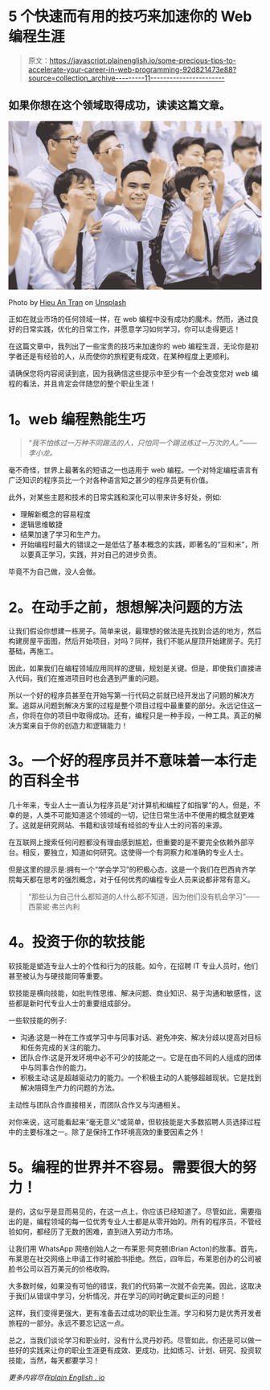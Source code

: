 # 5 个快速而有用的技巧来加速你的 Web 编程生涯

> 原文：<https://javascript.plainenglish.io/some-precious-tips-to-accelerate-your-career-in-web-programming-92d821473e88?source=collection_archive---------11----------------------->

## 如果你想在这个领域取得成功，读读这篇文章。

![](img/4be0ac4c7c0433e3dead421879cc0100.png)

Photo by [Hieu An Tran](https://unsplash.com/@hieuan?utm_source=medium&utm_medium=referral) on [Unsplash](https://unsplash.com?utm_source=medium&utm_medium=referral)

正如在就业市场的任何领域一样，在 web 编程中没有成功的魔术。然而，通过良好的日常实践，优化的日常工作，并愿意学习如何学习，你可以走得更远！

在这篇文章中，我列出了一些宝贵的技巧来加速你的 web 编程生涯，无论你是初学者还是有经验的人，从而使你的旅程更有成效，在某种程度上更顺利。

请确保您将内容阅读到底，因为我确信这些提示中至少有一个会改变您对 web 编程的看法，并且肯定会伴随您的整个职业生涯！

# **1。web 编程熟能生巧**

> *“我不怕练过一万种不同踢法的人，只怕同一个踢法练过一万次的人。”——李小龙。*

毫不奇怪，世界上最著名的短语之一也适用于 web 编程。一个对特定编程语言有广泛知识的程序员比一个对各种语言知之甚少的程序员更有价值。

此外，对某些主题和技术的日常实践和深化可以带来许多好处，例如:

*   理解新概念的容易程度
*   逻辑思维敏捷
*   结果加速了学习和生产力。
*   开始编程时最大的错误之一是低估了基本概念的实践，即著名的“豆和米”，所以要真正学习，实践，并对自己的进步负责。

毕竟不为自己做，没人会做。

# **2。在动手之前，想想解决问题的方法**

让我们假设你想建一栋房子。简单来说，最理想的做法是先找到合适的地方，然后构建房屋平面图，然后开始项目，对吗？同样，我们不能从屋顶开始建房子。先打基础，再施工。

因此，如果我们在编程领域应用同样的逻辑，规划是关键。但是，即使我们直接进入代码，我们在推进项目时也会遇到严重的问题。

所以一个好的程序员甚至在开始写第一行代码之前就已经开发出了问题的解决方案。追踪从问题到解决方案的过程是整个项目过程中最重要的部分。永远记住这一点，你将在你的项目中取得成功。还有，编程只是一种手段，一种工具。真正的解决方案来自于你的创造力和逻辑能力！

# **3。一个好的程序员并不意味着一本行走的百科全书**

几十年来，专业人士一直认为程序员是“对计算机和编程了如指掌”的人。但是，不幸的是，人类不可能知道这个领域的一切，记住日常生活中不使用的概念就更难了。这就是研究网站、书籍和该领域有经验的专业人士的问答的来源。

在互联网上搜索任何问题都没有理由感到尴尬，但重要的是不要完全依赖外部平台。相反，要独立，知道如何研究。这使得一个有洞察力和准确的专业人士。

但是这里的提示是:拥有一个“学会学习”的积极心态，这是一个我们在巴西肯齐学院每天都在思考的强烈概念，对于任何优秀的编程专业人员来说都非常有意义。

> “那些认为自己什么都知道的人什么都不知道，因为他们没有机会学习”——西蒙妮·弗兰内利

# **4。投资于你的软技能**

软技能是塑造专业人士的个性和行为的技能。如今，在招聘 IT 专业人员时，他们甚至被认为与硬技能同等重要。

软技能是横向技能，如批判性思维、解决问题、商业知识、易于沟通和敏感性，这些都是新时代专业人士的重要组成部分。

一些软技能的例子:

*   沟通:这是一种在工作或学习中与同事对话、避免冲突、解决分歧以提高对目标和任务完成的关注的能力。
*   团队合作:这是开发环境中必不可少的技能之一。它是在由不同的人组成的团体中与同事合作的能力。
*   积极主动:这是超越驱动力的能力。一个积极主动的人能够超越现状。它是找到解决阻碍生产力的问题的方法。

主动性与团队合作直接相关，而团队合作又与沟通相关。

对你来说，这可能看起来“毫无意义”或简单，但软技能是大多数招聘人员选择过程中的主要标准之一。除了是保持工作环境高效的重要因素之外！

# **5。编程的世界并不容易。需要很大的努力！**

是的，这似乎是显而易见的，在这一点上，你应该已经知道了。尽管如此，需要指出的是，编程领域的每一位优秀专业人士都是从零开始的。所有的程序员，不管经验如何，都经历了无数的困难，直到进入劳动力市场。

让我们用 WhatsApp 网络创始人之一布莱恩·阿克顿(Brian Acton)的故事。首先，布莱恩在社交网络上申请工作时被脸书拒绝。然后，四年后，布莱恩创办的公司被脸书公司以百万美元的价格收购。

大多数时候，如果没有可怕的错误，我们的代码第一次就不会完美。因此，这取决于我们从错误中学习，分析情况，并在学习的同时确定要纠正的问题！

这样，我们变得更强大，更有准备去过成功的职业生涯。学习和努力是优秀开发者旅程的一部分。永远不要忘记这一点。

总之，当我们谈论学习和职业时，没有什么灵丹妙药。尽管如此，你还是可以做一些好的实践来让你的职业生涯更有成效、更成功，比如练习、计划、研究、投资软技能，当然，每天都要学习！

*更多内容尽在*[*plain English . io*](http://plainenglish.io/)